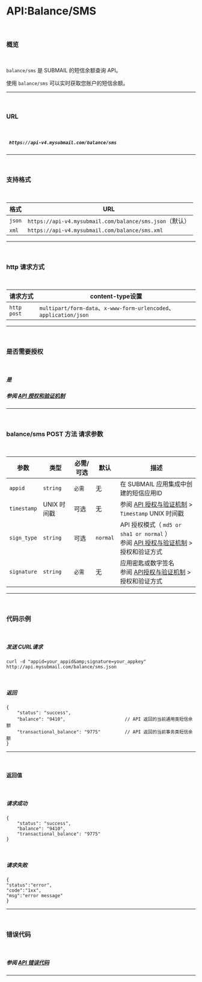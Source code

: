 # API:Balance/SMS

<br>

### **概览**

<br>

`balance/sms` 是 SUBMAIL 的短信余额查询 API。

使用 `balance/sms` 可以实时获取您账户的短信余额。

------


<br>

### **URL**
<br>

##### ` https://api-v4.mysubmail.com/balance/sms`

------


<br>

### **支持格式**
<br>


| 格式   | URL                                                     |
| ------ | ------------------------------------------------------- |
| `json` | `https://api-v4.mysubmail.com/balance/sms.json`（默认） |
| `xml`  | `https://api-v4.mysubmail.com/balance/sms.xml`          |

------
<br>

### **http 请求方式**
<br>

| 请求方式    | content-type设置                                             |
| ----------- | ------------------------------------------------------------ |
| `http post` | `multipart/form-data`、`x-www-form-urlencoded`、`application/json` |

------
<br>

### **是否需要授权**
<br>

##### 是

##### 参阅 [API 授权和验证机制](https://www.mysubmail.com/documents/VBcbe)

------
<br>

### **balance/sms POST 方法 请求参数**
<br>


| 参数        | 类型        | 必需/可选 | 默认     | 描述                                                         |
| ----------- | ----------- | --------- | -------- | ------------------------------------------------------------ |
| `appid`     | `string`    | `必需`    | 无       | 在 SUBMAIL 应用集成中创建的短信应用ID                        |
| `timestamp` | UNIX 时间戳 | 可选      | 无       | 参阅 [API 授权与验证机制](https://www.mysubmail.com/documents/VBcbe)  \>  `Timestamp` UNIX 时间戳 |
| `sign_type` | `string`    | 可选      | `normal` | API 授权模式（  `md5 or sha1 or normal` ）<br>参阅 [API 授权与验证机制](https://www.mysubmail.com/documents/VBcbe)  \>  授权和验证方式 |
| `signature` | `string`    | `必需`    | 无       | 应用密匙或数字签名<br>参阅 [API授权与验证机制](https://www.mysubmail.com/documents/VBcbe)  \>  授权和验证方式 |

------

<br>

### **代码示例**

<br>


##### 发送 CURL请求


```
curl -d "appid=your_appid&amp;signature=your_appkey" http://api.mysubmail.com/balance/sms.json
```

<br>

##### 返回


```
{
    "status": "success",
    "balance": "9410",   					// API 返回的当前通用类短信余额
    "transactional_balance": "9775"  		// API 返回的当前事务类短信余额
}
```

---



<br>

#### 返回值

<br>


##### 请求成功


```
{
    "status": "success",
    "balance": "9410",
    "transactional_balance": "9775"
}
```

<br>

##### 请求失败


```
{
"status":"error",
"code":"1xx",
"msg":"error message"
}
```

---

<br>

### **错误代码**

<br>


##### 参阅 [API 错误代码](https://www.mysubmail.com/documents/rK2yh3)

------
